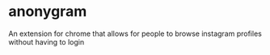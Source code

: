 # anonygram
An extension for chrome that allows for people to browse instagram profiles without having to login
